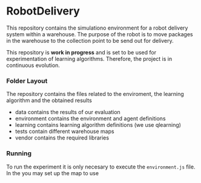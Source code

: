 # RobotDelivery

This repository contains the simulationo environment for a robot delivery system within a warehouse. The purpose of the robot is to move packages in the warehouse to the collection point to be send out for delivery.

This repository is **work in progress** and is set to be used for experimentation of learning algorithms. Therefore, the project is in continuous evolution.

### Folder Layout

The repository contains the files related to the enviroment, the learning algorithm and the obtained results

- data contains the results of our evaluation
- environment contains the environment and agent definitions
- learning contains learning algorithm definitions (we use qlearning)
- tests contain different warehouse maps
- vendor contains the required libraries

### Running

To run the experiment it is only necesary to execute the `environment.js` file. In the you may set up the map to use